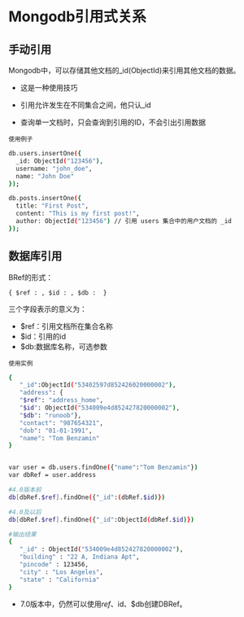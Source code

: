 # Mongodb引用式关系

## 手动引用

Mongodb中，可以存储其他文档的_id(ObjectId)来引用其他文档的数据。

* 这是一种使用技巧

* 引用允许发生在不同集合之间，他只认_id
* 查询单一文档时，只会查询到引用的ID，不会引出引用数据

`使用例子`

```bash
db.users.insertOne({
  _id: ObjectId("123456"),
  username: "john_doe",
  name: "John Doe"
});

db.posts.insertOne({
  title: "First Post",
  content: "This is my first post!",
  author: ObjectId("123456") // 引用 users 集合中的用户文档的 _id
});
```

## 数据库引用

BRef的形式：

```
{ $ref : , $id : , $db :  }
```

三个字段表示的意义为：

- $ref：引用文档所在集合名称
- $id：引用的id
- $db:数据库名称，可选参数

`使用实例`

```bash
{
   "_id":ObjectId("53402597d852426020000002"),
   "address": {
   "$ref": "address_home",
   "$id": ObjectId("534009e4d852427820000002"),
   "$db": "runoob"},
   "contact": "987654321",
   "dob": "01-01-1991",
   "name": "Tom Benzamin"
}


var user = db.users.findOne({"name":"Tom Benzamin"})
var dbRef = user.address

#4.0版本前
db[dbRef.$ref].findOne({"_id":(dbRef.$id)})

#4.0及以后
db[dbRef.$ref].findOne({"_id":ObjectId(dbRef.$id)})

#输出结果
{
   "_id" : ObjectId("534009e4d852427820000002"),
   "building" : "22 A, Indiana Apt",
   "pincode" : 123456,
   "city" : "Los Angeles",
   "state" : "California"
}
```

* 7.0版本中，仍然可以使用$ref、$id、$db创建DBRef。